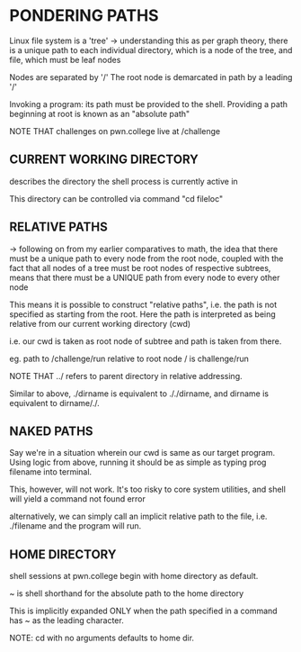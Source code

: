 # PONDERING PATHS

Linux file system is a 'tree'
-> understanding this as per graph theory, there is a unique path to each individual directory, which is a node of the tree, and file, which must be leaf nodes

Nodes are separated by '/'
The root node is demarcated in path by a leading '/'

Invoking a program:
its path must be provided to the shell.
Providing a path beginning at root is known as an "absolute path"

NOTE THAT challenges on pwn.college live at /challenge

## CURRENT WORKING DIRECTORY
describes the directory the shell process is currently active in

This directory can be controlled via command "cd fileloc"

## RELATIVE PATHS
-> following on from my earlier comparatives to math, the idea that there must be a unique path to every node from the root node, coupled with the fact that all nodes of a tree must be root nodes of respective subtrees, means that there must be a UNIQUE path from every node to every other node

This means it is possible to construct "relative paths", i.e. the path is not specified as starting from the root. Here the path is interpreted as being relative from our current working directory (cwd)

i.e. our cwd is taken as root node of subtree and path is taken from there.

eg. path to /challenge/run relative to root node / is challenge/run

NOTE THAT ../ refers to parent directory in relative addressing.

Similar to above, ./dirname is equivalent to ././dirname, and dirname is equivalent to dirname/./.

## NAKED PATHS
Say we're in a situation wherein our cwd is same as our target program. Using logic from above, running it should be as simple as typing prog filename into terminal.

This, however, will not work. It's too risky to core system utilities, and shell will yield a command not found error

alternatively, we can simply call an implicit relative path to the file, i.e. ./filename and the program will run.

## HOME DIRECTORY
shell sessions at pwn.college begin with home directory as default.

~ is shell shorthand for the absolute path to the home directory

This is implicitly expanded ONLY when the path specified in a command has ~ as the leading character.

NOTE: cd with no arguments defaults to home dir.
